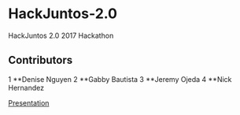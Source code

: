# HackJuntos-2.0
HackJuntos 2.0 2017 Hackathon

## Contributors 
1 **Denise Nguyen
2 **Gabby Bautista
3 **Jeremy Ojeda
4 **Nick Hernandez



[Presentation](https://docs.google.com/presentation/d/e/2PACX-1vTTp6WeQhnYHvBeooNVC1Inr5VlEQjhHB9iPyKD3PcI10lH_UvaJuaDer9DTJPJuWVn2yKRCROv07Il/pub?start=true&loop=true&delayms=3000&slide=id.g2ac0aecc16_1_12)
